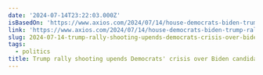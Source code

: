 ```yaml
---
date: '2024-07-14T23:22:03.000Z'
isBasedOn: 'https://www.axios.com/2024/07/14/house-democrats-biden-trump-rally-shooting'
link: 'https://www.axios.com/2024/07/14/house-democrats-biden-trump-rally-shooting'
slug: 2024-07-14-trump-rally-shooting-upends-democrats-crisis-over-biden-candidacy
tags:
  - politics
title: Trump rally shooting upends Democrats' crisis over Biden candidacy
---
```

 
